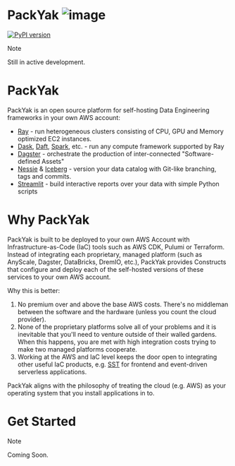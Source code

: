 # PackYak ![image](https://github.com/sam-goodwin/packyak/assets/38672686/249af136-45fb-4d13-82bb-5818e803eeb0)

[![PyPI version](https://badge.fury.io/py/packyak.svg)](https://badge.fury.io/py/packyak)

> [!NOTE]
> Still in active development.

# PackYak

PackYak is an open source platform for self-hosting Data Engineering frameworks in your own AWS account:
* [Ray](https://www.ray.io/) - run heterogeneous clusters consisting of CPU, GPU and Memory optimized EC2 instances.
* [Dask](https://www.dask.org/), [Daft](https://www.getdaft.io/), [Spark](https://spark.apache.org/), etc. - run any compute framework supported by Ray
* [Dagster](https://dagster.io/) - orchestrate the production of inter-connected "Software-defined Assets"
* [Nessie](https://projectnessie.org/) & [Iceberg](https://iceberg.apache.org/) - version your data catalog with Git-like branching, tags and commits.
* [Streamlit](https://streamlit.io/) - build interactive reports over your data with simple Python scripts

# Why PackYak

PackYak is built to be deployed to your own AWS Account with Infrastructure-as-Code (IaC) tools such as AWS CDK, Pulumi or Terraform. Instead of integrating each proprietary, managed platform (such as AnyScale, Dagster, DataBricks, DremIO, etc.), PackYak provides Constructs that configure and deploy each of the self-hosted versions of these services to your own AWS account.

Why this is better:
1. No premium over and above the base AWS costs. There's no middleman between the software and the hardware (unless you count the cloud provider).
2. None of the proprietary platforms solve all of your problems and it is inevitable that you'll need to venture outside of their walled gardens. When this happens, you are met with high integration costs trying to make two managed platforms cooperate.
3. Working at the AWS and IaC level keeps the door open to integrating other useful IaC products, e.g. [SST](https://sst.dev/) for frontend and event-driven serverless applications.

PackYak aligns with the philosophy of treating the cloud (e.g. AWS) as your operating system that you install applications in to. 

# Get Started

> [!Note]
> Coming Soon.